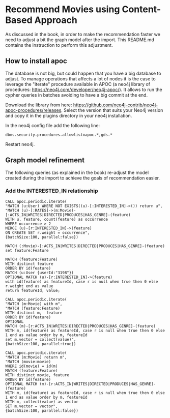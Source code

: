 # Recommend Movies using Content-Based Approach
As discussed in the book, in order to make the recommendation faster we need to adjust a bit the graph model after the import.
This README.md contains the instruction to perform this adjustment.  

## How to install apoc 
The database is not big, but could happen that you have a big database to adjust. 
To manage operations that affects a lot of nodes it is the case to leverage the "iterate" procedure available in APOC (a neo4j library of procedures: https://neo4j.com/developer/neo4j-apoc/).
It allows to run the cypher queries in batches avoiding to have a big commit at the end.

Download the library from here: https://github.com/neo4j-contrib/neo4j-apoc-procedures/releases.
Select the version that suits your Neo4j version and copy it in the plugins directory in your neo4j installation. 

In the neo4j config file add the following line:
```
dbms.security.procedures.allowlist=apoc.*,gds.*
``` 

Restart neo4j. 

## Graph model refinement 
The following queries (as explained in the book) re-adjust the model created during the import to achieve the goals of recommendation easier.

### Add the INTERESTED_IN relationship

```
CALL apoc.periodic.iterate(
"MATCH (u:User) WHERE NOT EXISTS((u)-[:INTERESTED_IN]->()) return u",
"MATCH (u)-[:RATES]->(m:Movie)-[:ACTS_IN|WRITES|DIRECTED|PRODUCES|HAS_GENRE]-(feature) 
WITH u, feature, count(feature) as occurrence 
WHERE occurrence > 2 
MERGE (u)-[r:INTERESTED_IN]->(feature) 
ON CREATE SET r.weight = occurrence", 
{batchSize:100, parallel:false})
```

```
MATCH (:Movie)-[:ACTS_IN|WRITES|DIRECTED|PRODUCES|HAS_GENRE]-(feature)
set feature:Feature
```

```
MATCH (feature:Feature)
WITH distinct feature
ORDER BY id(feature)
MATCH (u:User {userId:"3198"})
OPTIONAL MATCH (u)-[r:INTERESTED_IN]->(feature)
with id(feature) as featureId, case r is null when true then 0 else r.weight end as value
return featureId, value;
```



```
CALL apoc.periodic.iterate(
"MATCH (m:Movie) with m",
"MATCH (feature:Feature) 
WITH distinct m,  feature 
ORDER BY id(feature) 
OPTIONAL 
MATCH (m)-[r:ACTS_IN|WRITES|DIRECTED|PRODUCES|HAS_GENRE]-(feature) 
WITH m, id(feature) as featureId, case r is null when true then 0 else 1 end as value order by m, featureId 
set m.vector = collect(value)", 
{batchSize:100, parallel:true})
```


```
CALL apoc.periodic.iterate(
"MATCH (m:Movie) return m",
"MATCH (movie:movie) 
WHERE id(movie) = id(m) 
MATCH (feature:Feature) 
WITH distinct movie, feature 
ORDER BY id(feature) 
OPTIONAL MATCH (m)-[r:ACTS_IN|WRITES|DIRECTED|PRODUCES|HAS_GENRE]-(feature) 
WITH m, id(feature) as featureId, case r is null when true then 0 else 1 end as value order by m, featureId 
WITH m, collect(value) as vector 
SET m.vector = vector", 
{batchSize:100, parallel:false})
```

